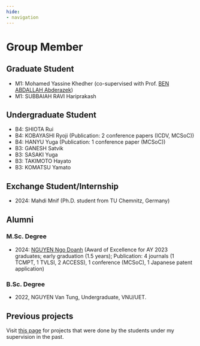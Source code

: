 ```yaml
---
hide:
- navigation
---
```


# Group Member

## Graduate Student

- M1: Mohamed Yassine Khedher (co-supervised with Prof. [BEN ABDALLAH Abderazek](https://u-aizu.ac.jp/research/faculty/detail?cd=90029&lng=en))
- M1: SUBBAIAH RAVI Hariprakash

## Undergraduate Student

- B4: SHIOTA Rui
- B4: KOBAYASHI Ryoji	(Publication: 2 conference papers (ICDV, MCSoC))
- B4: HANYU Yuga	(Publication: 1 conference paper (MCSoC))
- B3: GANESH Satvik	
- B3: SASAKI Yuga
- B3: TAKIMOTO Hayato
- B3: KOMATSU Yamato

## Exchange Student/Internship

- 2024: Mahdi Mnif (Ph.D. student from TU Chemnitz, Germany)
  
## Alumni

### M.Sc. Degree
- 2024:  [NGUYEN Ngo Doanh](https://scholar.google.com.vn/citations?user=1ny8zogAAAAJ&hl=en) (Award of Excellence for AY 2023 graduates; early graduation (1.5 years); Publication: 4 journals (1 TCMPT, 1 TVLSI, 2 ACCESS), 1 conference  (MCSoC), 1 Japanese patent application)
  
### B.Sc. Degree
- 2022, NGUYEN Van Tung, Undergraduate, VNU/UET.



## Previous projects
Visit [this page](mentor.html) for projects that were done by the students under my supervision in the past.